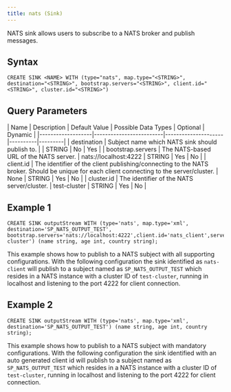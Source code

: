 ```yaml
---
title: nats (Sink)
---
```


NATS sink allows users to subscribe to a NATS broker and publish messages.

## Syntax

    CREATE SINK <NAME> WITH (type="nats", map.type="<STRING>", destination="<STRING>", bootstrap.servers="<STRING>", client.id="<STRING>", cluster.id="<STRING>")

## Query Parameters

| Name              | Description        | Default Value         | Possible Data Types | Optional | Dynamic |
|-------------------|-------------------------|---------------------|----------|---------|
| destination       | Subject name which NATS sink should publish to.      |      | STRING              | No       | Yes     |
| bootstrap.servers | The NATS-based URL of the NATS server.               | nats://localhost:4222 | STRING              | Yes      | No      |
| client.id         | The identifier of the client publishing/connecting to the NATS broker. Should be unique for each client connecting to the server/cluster. | None | STRING              | Yes      | No      |
| cluster.id        | The identifier of the NATS server/cluster.           | test-cluster          | STRING              | Yes      | No      |

## Example 1

    CREATE SINK outputStream WITH (type='nats', map.type='xml', destination='SP_NATS_OUTPUT_TEST', bootstrap.servers='nats://localhost:4222',client.id='nats_client',server.id='test-cluster') (name string, age int, country string);

This example shows how to publish to a NATS subject with all supporting configurations. With the following configuration the sink identified as `nats-client` will publish to a subject named as `SP_NATS_OUTPUT_TEST` which resides in a NATS instance with a cluster ID of `test-cluster`, running in localhost and listening to the port 4222 for client connection.

## Example 2

    CREATE SINK outputStream WITH (type='nats', map.type='xml', destination='SP_NATS_OUTPUT_TEST') (name string, age int, country string);

This example shows how to publish to a NATS subject with mandatory configurations. With the following configuration the sink identified with an auto generated client id will publish to a subject named as `SP_NATS_OUTPUT_TEST` which resides in a NATS instance with a cluster ID of `test-cluster`, running in localhost and listening to the port 4222 for client connection.
